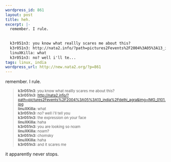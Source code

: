 ```yaml
--- 
wordpress_id: 861
layout: post
title: heh.
excerpt: |-
  remember. I rule.
  
  
  k3r051n3: you know what reallly scares me about this?
  k3r051n3: http://nata2.info/?path=pictures2Fevents%2F2004%3A05%3A13_india%2Fdelhi_agra&img=IMG_0101.jpg
  linuXKilla: what
  k3r051n3: no? well i'll te...
tags: linux, india
wordpress_url: http://new.nata2.org/?p=861
---
```

remember. I rule.
<blockquote>
<small>
<b>k3r051n3</b>: you know what reallly scares me about this?<br/>
<b>k3r051n3:</b> <a href="http://nata2.info/?path=pictures%2Fevents%2F2004%3A05%3A13_india%2Fdelhi_agra&img=IMG_0101.jpg">http://nata2.info/?path=pictures2Fevents%2F2004%3A05%3A13_india%2Fdelhi_agra&img=IMG_0101.jpg</a><br/>
<b>linuXKilla:</b> what<br/>
<b>k3r051n3:</b> no? well i'll tell you<br/>
<b>k3r051n3:</b> the expression on your face<br/>
<b>linuXKilla:</b> haha<br/>
<b>k3r051n3:</b> you are looking so noam <br/>
<b>linuXKilla:</b> noam?<br/>
<b>k3r051n3:</b> chomsky<br/>
<b>linuXKilla:</b> haha<br/>
<b>k3r051n3:</b> and it scares me

</small>
</blockquote>
it apparently never stops. 
